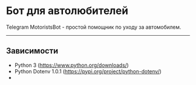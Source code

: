 # Бот для автолюбителей
Telegram MotoristsBot - простой помощник по уходу за автомобилем.


---
## Зависимости
- Python 3 (https://www.python.org/downloads/)
- Python Dotenv 1.0.1 (https://pypi.org/project/python-dotenv/)
- 
